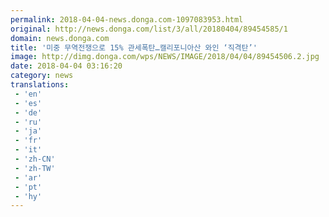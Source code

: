 ```yaml
---
permalink: 2018-04-04-news.donga.com-1097083953.html
original: http://news.donga.com/list/3/all/20180404/89454585/1
domain: news.donga.com
title: '미중 무역전쟁으로 15% 관세폭탄…캘리포니아산 와인 ‘직격탄’'
image: http://dimg.donga.com/wps/NEWS/IMAGE/2018/04/04/89454506.2.jpg
date: 2018-04-04 03:16:20
category: news
translations: 
 - 'en'
 - 'es'
 - 'de'
 - 'ru'
 - 'ja'
 - 'fr'
 - 'it'
 - 'zh-CN'
 - 'zh-TW'
 - 'ar'
 - 'pt'
 - 'hy'
---
```


